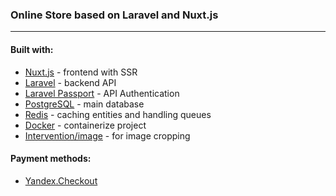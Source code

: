 ### Online Store based on Laravel and Nuxt.js
---
#### Built with:
- [Nuxt.js](https://nuxtjs.org) - frontend with SSR
- [Laravel](https://laravel.com) - backend API
- [Laravel Passport](https://github.com/laravel/passport) - API Authentication
- [PostgreSQL](https://www.postgresql.org) - main database
- [Redis](https://redis.io) - caching entities and handling queues
- [Docker](https://www.docker.com) - containerize project
- [Intervention/image](https://github.com/Intervention/image) - for image cropping

#### Payment methods:
- [Yandex.Checkout](https://github.com/yandex-money/yandex-checkout-sdk-php)
